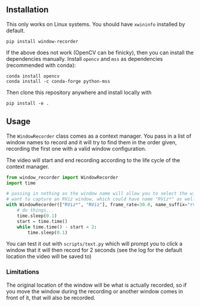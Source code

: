 ## Installation
This only works on Linux systems. You should have `xwininfo` installed by default.

```shell
pip install window-recorder
```

If the above does not work (OpenCV can be finicky), then you can install the dependencies manually.
Install `opencv` and `mss` as dependencies (recommended with conda):
```
conda install opencv
conda install -c conda-forge python-mss
```
Then clone this repository anywhere and install locally with
```
pip install -e .
```

## Usage
The `WindowRecorder` class comes as a context manager.
You pass in a list of window names to record and it will try to find them
in the order given, recording the first one with a valid window configuration.

The video will start and end recording according to the life cycle of the
context manager.

```python
from window_recorder import WindowRecorder
import time

# passing in nothing as the window name will allow you to select the window by clicking
# want to capture an RViz window, which could have name "RViz*" as well
with WindowRecorder(["RViz*", "RViz"], frame_rate=30.0, name_suffix="rviz"):
    # do things...
    time.sleep(0.1)
    start = time.time()
    while time.time() - start < 2:
        time.sleep(0.1)
```

You can test it out with `scripts/text.py` which will prompt you to
click a window that it will then record for 2 seconds
(see the log for the default location the video will be saved to)

### Limitations
The original location of the window will be what is actually recorded,
so if you move the window during the recording or another window comes
in front of it, that will also be recorded.